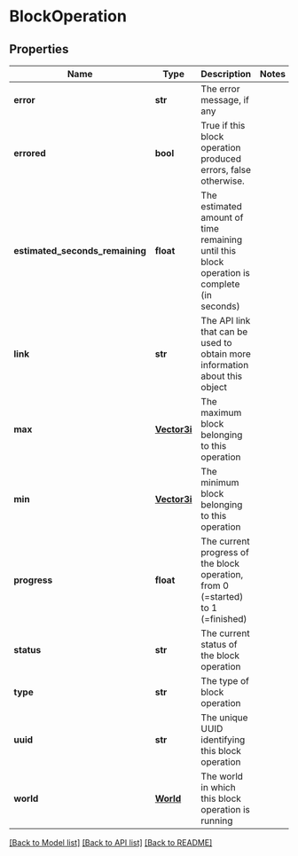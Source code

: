 # BlockOperation

## Properties
Name | Type | Description | Notes
------------ | ------------- | ------------- | -------------
**error** | **str** | The error message, if any | 
**errored** | **bool** | True if this block operation produced errors, false otherwise. | 
**estimated_seconds_remaining** | **float** | The estimated amount of time remaining until this block operation is complete (in seconds) | 
**link** | **str** | The API link that can be used to obtain more information about this object | 
**max** | [**Vector3i**](Vector3i.md) | The maximum block belonging to this operation | 
**min** | [**Vector3i**](Vector3i.md) | The minimum block belonging to this operation | 
**progress** | **float** | The current progress of the block operation, from 0 (&#x3D;started) to 1 (&#x3D;finished) | 
**status** | **str** | The current status of the block operation | 
**type** | **str** | The type of block operation | 
**uuid** | **str** | The unique UUID identifying this block operation | 
**world** | [**World**](World.md) | The world in which this block operation is running | 

[[Back to Model list]](../README.md#documentation-for-models) [[Back to API list]](../README.md#documentation-for-api-endpoints) [[Back to README]](../README.md)


